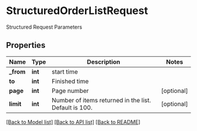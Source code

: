 # StructuredOrderListRequest

Structured Request Parameters
## Properties
Name | Type | Description | Notes
------------ | ------------- | ------------- | -------------
**_from** | **int** | start time | 
**to** | **int** | Finished time | 
**page** | **int** | Page number | [optional] 
**limit** | **int** | Number of items returned in the list. Default is 100. | [optional] 

[[Back to Model list]](../README.md#documentation-for-models) [[Back to API list]](../README.md#documentation-for-api-endpoints) [[Back to README]](../README.md)


